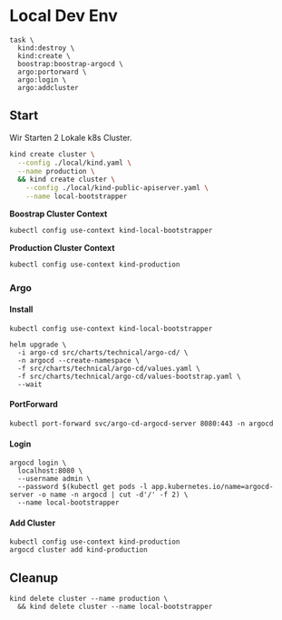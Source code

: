 # Local Dev Env

```
task \
  kind:destroy \
  kind:create \
  boostrap:boostrap-argocd \
  argo:portorward \
  argo:login \
  argo:addcluster
```

## Start 

Wir Starten 2 Lokale k8s Cluster.

```sh
kind create cluster \
  --config ./local/kind.yaml \
  --name production \
  && kind create cluster \
    --config ./local/kind-public-apiserver.yaml \
    --name local-bootstrapper
```
**Boostrap Cluster Context**
```sh
kubectl config use-context kind-local-bootstrapper
```

**Production Cluster Context**

```sh
kubectl config use-context kind-production
```

### Argo

#### Install

```
kubectl config use-context kind-local-bootstrapper

helm upgrade \
  -i argo-cd src/charts/technical/argo-cd/ \
  -n argocd --create-namespace \
  -f src/charts/technical/argo-cd/values.yaml \
  -f src/charts/technical/argo-cd/values-bootstrap.yaml \
  --wait
```

#### PortForward

```
kubectl port-forward svc/argo-cd-argocd-server 8080:443 -n argocd
```

#### Login

```
argocd login \
  localhost:8080 \
  --username admin \
  --password $(kubectl get pods -l app.kubernetes.io/name=argocd-server -o name -n argocd | cut -d'/' -f 2) \
  --name local-bootstrapper
```

#### Add Cluster

```
kubectl config use-context kind-production
argocd cluster add kind-production
```

## Cleanup

```
kind delete cluster --name production \
  && kind delete cluster --name local-bootstrapper
```
